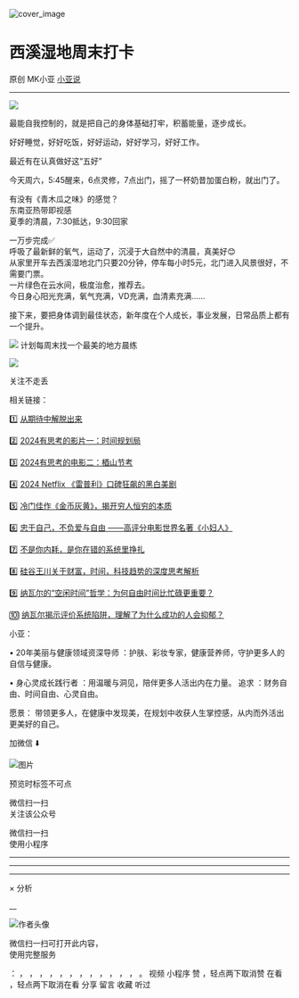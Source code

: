 ![cover_image](https://mmbiz.qpic.cn/mmbiz_jpg/A8SKDch4cJF3aloYAwicMClKqd23PkLMOzsNNZZkq8VLGmT8OicezCZRInFC8ENdJBR7tQNicIWibS5ia4CCqcE5Rjw/0?wx_fmt=jpeg)

#  西溪湿地周末打卡

原创  MK小亚  [ 小亚说 ](javascript:void\(0\);)

__ _ _ _ _

![](https://mmbiz.qpic.cn/mmbiz_jpg/A8SKDch4cJF3aloYAwicMClKqd23PkLMOPZs7kn562Q1GPU451WvlogxibPn9TvUH2KlHH6zFeuNcW80tXNRHRZw/640?wx_fmt=jpeg)

最能自我控制的，就是把自己的身体基础打牢，积蓄能量，逐步成长。

  

好好睡觉，好好吃饭，好好运动，好好学习，好好工作。

最近有在认真做好这“五好”

  

今天周六，5:45醒来，6点灵修，7点出门，摇了一杯奶昔加蛋白粉，就出门了。

  

  

有没有《青木瓜之味》的感觉？  
东南亚热带即视感  
夏季的清晨，7:30抵达，9:30回家

一万步完成✅  
呼吸了最新鲜的氧气，运动了，沉浸于大自然中的清晨，真美好😊  
从家里开车去西溪湿地北门只要20分钟，停车每小时5元，北门进入风景很好，不需要门票。  
一片绿色在云水间，极度治愈，推荐去。  
今日身心阳光充满，氧气充满，VD充满，血清素充满……

  
接下来，要把身体调到最佳状态，新年度在个人成长，事业发展，日常品质上都有一个提升。

  

![](https://mmbiz.qpic.cn/mmbiz_jpg/A8SKDch4cJF3aloYAwicMClKqd23PkLMORHg2bDfWKpPaIbkZicic88cfZOZv5Nq28uibnJjCQZYFEUe5fzdFlPezQ/640?wx_fmt=jpeg)
计划每周末找一个最美的地方晨练  
  
![](https://mmbiz.qpic.cn/mmbiz_jpg/A8SKDch4cJF3aloYAwicMClKqd23PkLMO9Kic28kMQeiblhXM8hRibguKd63Bwe0cq3XDpHmA8Y7EGI48kRSiaH2l0g/640?wx_fmt=jpeg)

  

  

  

关注不走丢

  

相关链接：  

1️⃣ [ 从期待中解脱出来
](https://mp.weixin.qq.com/s?__biz=MzUxNDAwNTk0MQ==&mid=2247486673&idx=1&sn=368e9e6dbae77828ebe6e2f39fc0b07a&scene=21#wechat_redirect)  

2️⃣ [ 2024有思考的影片一：时间规划局
](https://mp.weixin.qq.com/s?__biz=MzUxNDAwNTk0MQ==&mid=2247485984&idx=1&sn=c6cb9400a3298e1a84249b04a82c717b&scene=21#wechat_redirect)  

3️⃣ [ 2024有思考的电影二：梄山节考
](https://mp.weixin.qq.com/s?__biz=MzUxNDAwNTk0MQ==&mid=2247485988&idx=1&sn=27da54db30abd4ed7e3cb66e453f5408&scene=21#wechat_redirect)  

4️⃣  [ 2024 Netflix 《雷普利》口碑狂飙的黑白美剧
](https://mp.weixin.qq.com/s?__biz=MzUxNDAwNTk0MQ==&mid=2247485202&idx=1&sn=00f63ab97ca349815dae72e9e59454b6&scene=21#wechat_redirect)  

5️⃣ [ 冷门佳作《金币灰黄》，揭开穷人恒穷的本质
](https://mp.weixin.qq.com/s?__biz=MzUxNDAwNTk0MQ==&mid=2247485030&idx=1&sn=67c99dc63d974f62f49ab281059aa1d5&scene=21#wechat_redirect)  

6️⃣  [ 忠于自己，不负爱与自由 ——高评分电影世界名著《小妇人》
](https://mp.weixin.qq.com/s?__biz=MzUxNDAwNTk0MQ==&mid=2247485026&idx=1&sn=05ab95b32468fd5cd68855e80a0c22b4&scene=21#wechat_redirect)  

7️⃣ [ 不是你内耗，是你在错的系统里挣扎
](https://mp.weixin.qq.com/s?__biz=MzUxNDAwNTk0MQ==&mid=2247486642&idx=1&sn=b9dd627851e49392c866944fba4b9590&scene=21#wechat_redirect)  

8️⃣ [ 硅谷王川关于财富，时间，科技趋势的深度思考解析
](https://mp.weixin.qq.com/s?__biz=MzUxNDAwNTk0MQ==&mid=2247486164&idx=1&sn=9dcfd915af31e3141e75a74e2de33e25&scene=21#wechat_redirect)  

9️⃣ [ 纳瓦尔的“空闲时间”哲学：为何自由时间比忙碌更重要？
](https://mp.weixin.qq.com/s?__biz=MzUxNDAwNTk0MQ==&mid=2247486650&idx=1&sn=bd1dd6e4e93059e5781a37594888f8ae&scene=21#wechat_redirect)  

🔟 [ 纳瓦尔揭示评价系统陷阱，理解了为什么成功的人会抑郁？
](https://mp.weixin.qq.com/s?__biz=MzUxNDAwNTk0MQ==&mid=2247486665&idx=1&sn=19ed8c80d26c9664cd44c8e5532cb35c&scene=21#wechat_redirect)

  

  

小亚：

•  20年美丽与健康领域资深导师  ：护肤、彩妆专家，健康营养师，守护更多人的自信与健康。

•  身心灵成长践行者  ：用温暖与洞见，陪伴更多人活出内在力量。  追求  ：财务自由、时间自由、心灵自由。

愿景：  带领更多人，在健康中发现美，在规划中收获人生掌控感，从内而外活出更美好的自己。

  

  

加微信  ⬇️

  

![图片](https://mmbiz.qpic.cn/mmbiz_jpg/A8SKDch4cJEkXVfGf0TO6V6m5aFJSw8mcU4XK3BVplLbjSFWsOwH7tIibwM0cK0uLPx9BVsZvFGq7qaNxgwVslQ/640?wx_fmt=jpeg)

  
  

  

预览时标签不可点

微信扫一扫  
关注该公众号



微信扫一扫  
使用小程序

****



****



****



×  分析

__

![作者头像](http://mmbiz.qpic.cn/mmbiz_png/A8SKDch4cJE0KicTMyrVCx3VLqEgic5sJ1V5QeGZTibG9GLZlSCXSj5ByXNkib5PBrZVMkI41KKxgwE1K9gfypUeRg/0?wx_fmt=png)

微信扫一扫可打开此内容，  
使用完整服务

：  ，  ，  ，  ，  ，  ，  ，  ，  ，  ，  ，  ，  。  视频  小程序  赞  ，轻点两下取消赞  在看  ，轻点两下取消在看
分享  留言  收藏  听过

